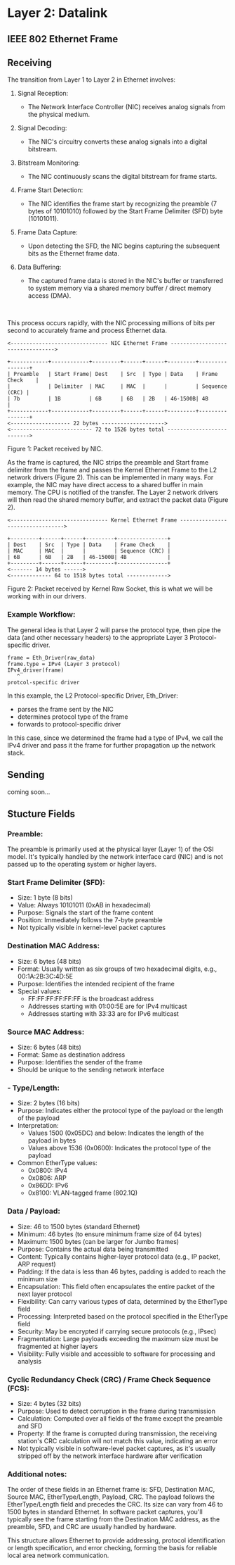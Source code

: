 # Layer 2: Datalink

## IEEE 802 Ethernet Frame


## Receiving
The transition from Layer 1 to Layer 2 in Ethernet involves:

1. Signal Reception:

   - The Network Interface Controller (NIC) receives analog signals from the physical medium.


2. Signal Decoding:

   - The NIC's circuitry converts these analog signals into a digital bitstream.


3. Bitstream Monitoring:

   - The NIC continuously scans the digital bitstream for frame starts.


4. Frame Start Detection:

   - The NIC identifies the frame start by recognizing the preamble (7 bytes of 10101010) followed by the Start Frame Delimiter (SFD) byte (10101011).


5. Frame Data Capture:

   - Upon detecting the SFD, the NIC begins capturing the subsequent bits as the Ethernet frame data.


6. Data Buffering:

   - The captured frame data is stored in the NIC's buffer or transferred to system memory via a shared memory buffer / direct memory access (DMA).

<br>

This process occurs rapidly, with the NIC processing millions of bits per second to accurately frame and process Ethernet data.

```    
<------------------------------- NIC Ethernet Frame --------------------------------->
    
+------------+------------+---------+------+------+---------+----------------+
| Preamble   | Start Frame| Dest    | Src  | Type | Data    | Frame Check    |
|            | Delimiter  | MAC     | MAC  |      |         | Sequence (CRC) |
| 7b         | 1B         | 6B      | 6B   | 2B   | 46-1500B| 4B             |
+------------+------------+---------+------+------+---------+----------------+
<------------------- 22 bytes -------------------->    
<-------------------------- 72 to 1526 bytes total -------------------------->

```
Figure 1: Packet received by NIC.

As the frame is captured, the NIC strips the preamble and Start frame delimiter from the frame and passes the Kernel Ethernet Frame to the L2 network drivers (Figure 2). This can be implemented in many ways. For example, the NIC may have direct access to a shared buffer in main memory. The CPU is notified of the transfer. The Layer 2 network drivers will then read the shared memory buffer, and extract the packet data (Figure 2). 


```    
<------------------------------- Kernel Ethernet Frame --------------------------------->
    
+---------+------+------+---------+----------------+
| Dest    | Src  | Type | Data    | Frame Check    |
| MAC     | MAC  |      |         | Sequence (CRC) |
| 6B      | 6B   | 2B   | 46-1500B| 4B             |
+---------+------+------+---------+----------------+
<------- 14 bytes ------>   
<------------- 64 to 1518 bytes total ------------->

```
Figure 2: Packet received by Kernel Raw Socket, this is what we will be working with in our drivers.


### Example Workflow:
The general idea is that Layer 2 will parse the protocol type, then pipe the data (and other necessary headers) to the appropriate Layer 3 Protocol-specific driver.

```
frame = Eth_Driver(raw_data) 
frame.type = IPv4 (Layer 3 protocol) 
IPv4_driver(frame)
   ^
protcol-specific driver

```
In this example, the L2 Protocol-specific Driver, Eth_Driver:
- parses the frame sent by the NIC
- determines protocol type of the frame
- forwards to protocol-specific driver

In this case, since we determined the frame had a type of IPv4, we call the IPv4 driver and pass it the frame for further propagation up the network stack. 


## Sending

coming soon...


## Stucture Fields



### Preamble: 

The preamble is primarily used at the physical layer (Layer 1) of the OSI model. It's typically handled by the network interface card (NIC) and is not passed up to the operating system or higher layers.

### Start Frame Delimiter (SFD):

- Size: 1 byte (8 bits)
- Value: Always 10101011 (0xAB in hexadecimal)
- Purpose: Signals the start of the frame content
- Position: Immediately follows the 7-byte preamble
- Not typically visible in kernel-level packet captures


### Destination MAC Address:

- Size: 6 bytes (48 bits)
- Format: Usually written as six groups of two hexadecimal digits, e.g., 00:1A:2B:3C:4D:5E
- Purpose: Identifies the intended recipient of the frame
- Special values:
  - FF:FF:FF:FF:FF:FF is the broadcast address
  - Addresses starting with 01:00:5E are for IPv4 multicast
  - Addresses starting with 33:33 are for IPv6 multicast



### Source MAC Address:

- Size: 6 bytes (48 bits)
- Format: Same as destination address
- Purpose: Identifies the sender of the frame
- Should be unique to the sending network interface


### - Type/Length:

- Size: 2 bytes (16 bits)
- Purpose: Indicates either the protocol type of the payload or the length of the payload
- Interpretation:
    - Values 1500 (0x05DC) and below: Indicates the length of the payload in bytes
    - Values above 1536 (0x0600): Indicates the protocol type of the payload
- Common EtherType values:
    - 0x0800: IPv4
    - 0x0806: ARP
    - 0x86DD: IPv6
    - 0x8100: VLAN-tagged frame (802.1Q)


### Data / Payload:

- Size: 46 to 1500 bytes (standard Ethernet)
- Minimum: 46 bytes (to ensure minimum frame size of 64 bytes)
- Maximum: 1500 bytes (can be larger for Jumbo frames)
- Purpose: Contains the actual data being transmitted
- Content: Typically contains higher-layer protocol data (e.g., IP packet, ARP request)
- Padding: If the data is less than 46 bytes, padding is added to reach the minimum size
- Encapsulation: This field often encapsulates the entire packet of the next layer protocol
- Flexibility: Can carry various types of data, determined by the EtherType field
- Processing: Interpreted based on the protocol specified in the EtherType field
- Security: May be encrypted if carrying secure protocols (e.g., IPsec)
- Fragmentation: Large payloads exceeding the maximum size must be fragmented at higher layers
- Visibility: Fully visible and accessible to software for processing and analysis
### Cyclic Redundancy Check (CRC) / Frame Check Sequence (FCS):

- Size: 4 bytes (32 bits)
- Purpose: Used to detect corruption in the frame during transmission
- Calculation: Computed over all fields of the frame except the preamble and SFD
- Property: If the frame is corrupted during transmission, the receiving station's CRC calculation will not match this value, indicating an error
- Not typically visible in software-level packet captures, as it's usually stripped off by the network interface hardware after verification



### Additional notes:

The order of these fields in an Ethernet frame is: SFD, Destination MAC, Source MAC, EtherType/Length, Payload, CRC.
The payload follows the EtherType/Length field and precedes the CRC. Its size can vary from 46 to 1500 bytes in standard Ethernet.
In software packet captures, you'll typically see the frame starting from the Destination MAC address, as the preamble, SFD, and CRC are usually handled by hardware.

This structure allows Ethernet to provide addressing, protocol identification or length specification, and error checking, forming the basis for reliable local area network communication.
